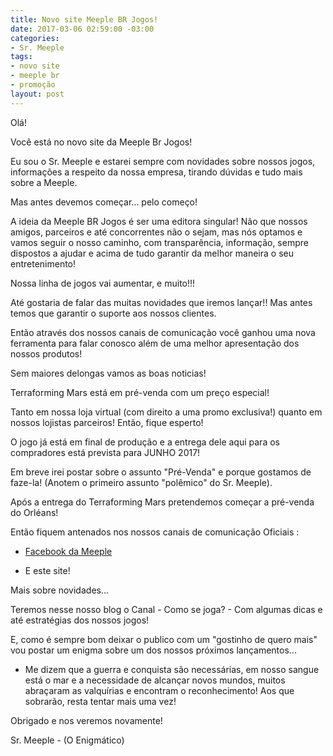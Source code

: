 ```yaml
---
title: Novo site Meeple BR Jogos!
date: 2017-03-06 02:59:00 -03:00
categories:
- Sr. Meeple
tags:
- novo site
- meeple br
- promoção
layout: post
---
```


Olá!

Você está no novo site da Meeple Br Jogos!

Eu sou o Sr. Meeple e estarei sempre com novidades sobre nossos jogos, informações a respeito da nossa empresa, tirando dúvidas e tudo mais sobre a Meeple.

Mas antes devemos começar... pelo começo!

A ideia da Meeple BR Jogos é ser uma editora singular! Não que nossos amigos, parceiros e até concorrentes não o sejam, mas nós optamos e vamos seguir o nosso caminho, com transparência, informação, sempre dispostos a ajudar e acima de tudo garantir da melhor maneira o seu entretenimento!

Nossa linha de jogos vai aumentar, e muito!!!

Até gostaria de falar das muitas novidades que iremos lançar!! Mas antes temos que garantir o suporte aos nossos clientes.

Então através dos nossos canais de comunicação você ganhou uma nova ferramenta para falar conosco além de uma melhor apresentação dos nossos produtos!

Sem maiores delongas vamos as boas noticias!

Terraforming Mars está em pré-venda com um preço especial! 

Tanto em nossa loja virtual (com direito a uma promo exclusiva!) quanto em nossos lojistas parceiros! Então, fique esperto! 

O jogo já está em final de produção e a entrega dele aqui para os compradores está prevista para JUNHO 2017!

Em breve irei postar sobre o assunto "Pré-Venda" e porque gostamos de faze-la! (Anotem o primeiro assunto "polêmico" do Sr. Meeple).

Após a entrega do Terraforming Mars pretendemos começar a pré-venda do Orléans!

Então fiquem antenados  nos nossos canais de comunicação Oficiais :

* [Facebook da Meeple ](https://www.facebook.com/meeplebrjogos)

* E este site!

Mais sobre novidades...

Teremos nesse nosso blog o Canal - Como se joga? - Com algumas dicas e até estratégias dos nossos jogos!

E, como é sempre bom  deixar o publico com um "gostinho de quero mais" vou postar um enigma sobre um dos nossos próximos lançamentos...

* Me dizem que a guerra e conquista são necessárias, em nosso sangue está o mar e a necessidade de alcançar novos mundos, muitos abraçaram as valquírias e encontram o reconhecimento! Aos que sobrarão, resta tentar mais uma vez!

Obrigado e nos veremos novamente!

Sr. Meeple - (O Enigmático)
